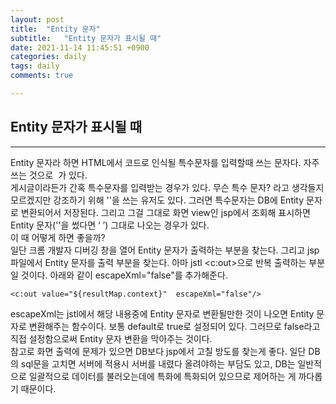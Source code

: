 ```yaml
---
layout: post
title:  "Entity 문자"
subtitle:   "Entity 문자가 표시될 때"
date: 2021-11-14 11:45:51 +0900
categories: daily
tags: daily
comments: true

---
```


## Entity 문자가 표시될 때
---
Entity 문자라 하면 HTML에서 코드로 인식될 특수문자를 입력할때 쓰는 문자다. 자주 쓰는 것으로 &nbsp;가 있다.<br>
게시글이라든가 간혹 특수문자를 입력받는 경우가 있다. 무슨 특수 문자? 라고 생각들지 모르겠지만 강조하기 위해 ''을 쓰는 유저도 있다. 그러면 특수문자는 DB에 Entity 문자로 변환되어서 저장된다. 그리고 그걸 그대로 화면 view인 jsp에서 조회해 표시하면 Entity 문자(''을 썼다면 &lsquo; &rsquo;) 그대로 나오는 경우가 있다. <br>
이 때 어떻게 하면 좋을까?<br>
일단 크롬 개발자 디버깅 창을 열어 Entity 문자가 출력하는 부분을 찾는다. 그리고 jsp 파일에서 Entity 문자를 출력 부분을 찾는다. 아마 jstl <c:out>으로 반복 출력하는 부분일 것이다. 아래와 같이  escapeXml="false"를 추가해준다.

```
<c:out value="${resultMap.context}"  escapeXml="false"/>
```

escapeXml는 jstl에서 해당 내용중에 Entity 문자로 변환될만한 것이 나오면 Entity 문자로 변환해주는 함수이다. 보통 default로 true로 설정되어 있다. 그러므로 false라고 직접 설정함으로써 Entity 문자 변환을 막아주는 것이다. <br>
참고로 화면 출력에 문제가 있으면 DB보다 jsp에서 고칠 방도를 찾는게 좋다. 일단 DB의 sql문을 고치면 서버에 적용시 서버를 내렸다 올려야하는 부담도 있고, DB는 일반적으로 일괄적으로 데이터를 불러오는데에 특화에 특화되어 있으므로 제어하는 게 까다롭기 때문이다.
